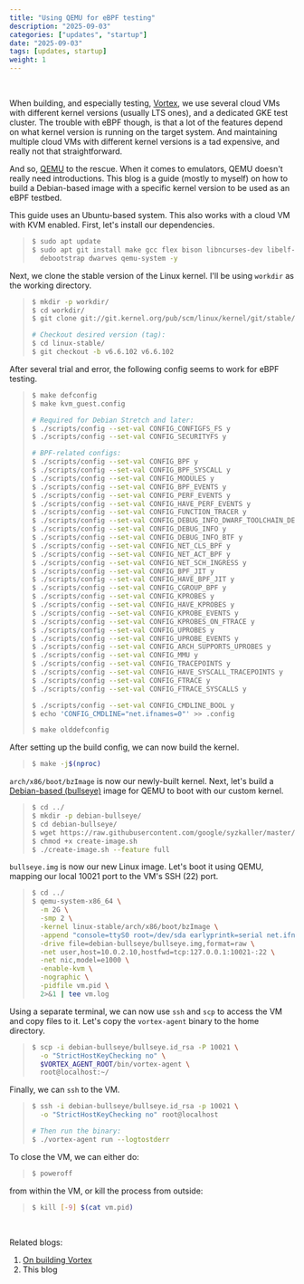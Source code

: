 ```yaml
---
title: "Using QEMU for eBPF testing"
description: "2025-09-03"
categories: ["updates", "startup"]
date: "2025-09-03"
tags: [updates, startup]
weight: 1
---
```


<br>

When building, and especially testing, [Vortex](https://vortex.nightblue.io/), we use several cloud VMs with different kernel versions (usually LTS ones), and a dedicated GKE test cluster. The trouble with eBPF though, is that a lot of the features depend on what kernel version is running on the target system. And maintaining multiple cloud VMs with different kernel versions is a tad expensive, and really not that straightforward.

And so, [QEMU](https://www.qemu.org/) to the rescue. When it comes to emulators, QEMU doesn't really need introductions. This blog is a guide (mostly to myself) on how to build a Debian-based image with a specific kernel version to be used as an eBPF testbed.

This guide uses an Ubuntu-based system. This also works with a cloud VM with KVM enabled. First, let's install our dependencies.

> ```sh
> $ sudo apt update
> $ sudo apt git install make gcc flex bison libncurses-dev libelf-dev libssl-dev \
>   debootstrap dwarves qemu-system -y
> ```

Next, we clone the stable version of the Linux kernel. I'll be using `workdir` as the working directory.

> ```sh
> $ mkdir -p workdir/
> $ cd workdir/
> $ git clone git://git.kernel.org/pub/scm/linux/kernel/git/stable/linux-stable.git
>
> # Checkout desired version (tag):
> $ cd linux-stable/
> $ git checkout -b v6.6.102 v6.6.102
> ```

After several trial and error, the following config seems to work for eBPF testing.

> ```sh
> $ make defconfig
> $ make kvm_guest.config
>
> # Required for Debian Stretch and later:
> $ ./scripts/config --set-val CONFIG_CONFIGFS_FS y
> $ ./scripts/config --set-val CONFIG_SECURITYFS y
>
> # BPF-related configs:
> $ ./scripts/config --set-val CONFIG_BPF y
> $ ./scripts/config --set-val CONFIG_BPF_SYSCALL y
> $ ./scripts/config --set-val CONFIG_MODULES y
> $ ./scripts/config --set-val CONFIG_BPF_EVENTS y
> $ ./scripts/config --set-val CONFIG_PERF_EVENTS y
> $ ./scripts/config --set-val CONFIG_HAVE_PERF_EVENTS y
> $ ./scripts/config --set-val CONFIG_FUNCTION_TRACER y
> $ ./scripts/config --set-val CONFIG_DEBUG_INFO_DWARF_TOOLCHAIN_DEFAULT y
> $ ./scripts/config --set-val CONFIG_DEBUG_INFO y
> $ ./scripts/config --set-val CONFIG_DEBUG_INFO_BTF y
> $ ./scripts/config --set-val CONFIG_NET_CLS_BPF y
> $ ./scripts/config --set-val CONFIG_NET_ACT_BPF y
> $ ./scripts/config --set-val CONFIG_NET_SCH_INGRESS y
> $ ./scripts/config --set-val CONFIG_BPF_JIT y
> $ ./scripts/config --set-val CONFIG_HAVE_BPF_JIT y
> $ ./scripts/config --set-val CONFIG_CGROUP_BPF y
> $ ./scripts/config --set-val CONFIG_KPROBES y
> $ ./scripts/config --set-val CONFIG_HAVE_KPROBES y
> $ ./scripts/config --set-val CONFIG_KPROBE_EVENTS y
> $ ./scripts/config --set-val CONFIG_KPROBES_ON_FTRACE y
> $ ./scripts/config --set-val CONFIG_UPROBES y
> $ ./scripts/config --set-val CONFIG_UPROBE_EVENTS y
> $ ./scripts/config --set-val CONFIG_ARCH_SUPPORTS_UPROBES y
> $ ./scripts/config --set-val CONFIG_MMU y
> $ ./scripts/config --set-val CONFIG_TRACEPOINTS y
> $ ./scripts/config --set-val CONFIG_HAVE_SYSCALL_TRACEPOINTS y
> $ ./scripts/config --set-val CONFIG_FTRACE y
> $ ./scripts/config --set-val CONFIG_FTRACE_SYSCALLS y
>
> $ ./scripts/config --set-val CONFIG_CMDLINE_BOOL y
> $ echo 'CONFIG_CMDLINE="net.ifnames=0"' >> .config
>
> $ make olddefconfig
> ```

After setting up the build config, we can now build the kernel.

> ```sh
> $ make -j$(nproc)
> ```

`arch/x86/boot/bzImage` is now our newly-built kernel. Next, let's build a [Debian-based (bullseye)](https://www.debian.org/releases/bullseye/) image for QEMU to boot with our custom kernel.

> ```sh
> $ cd ../
> $ mkdir -p debian-bullseye/
> $ cd debian-bullseye/
> $ wget https://raw.githubusercontent.com/google/syzkaller/master/tools/create-image.sh
> $ chmod +x create-image.sh
> $ ./create-image.sh --feature full
> ```

`bullseye.img` is now our new Linux image. Let's boot it using QEMU, mapping our local 10021 port to the VM's SSH (22) port.


> ```sh
> $ cd ../
> $ qemu-system-x86_64 \
>   -m 2G \
>   -smp 2 \
>   -kernel linux-stable/arch/x86/boot/bzImage \
>   -append "console=ttyS0 root=/dev/sda earlyprintk=serial net.ifnames=0" \
>   -drive file=debian-bullseye/bullseye.img,format=raw \
>   -net user,host=10.0.2.10,hostfwd=tcp:127.0.0.1:10021-:22 \
>   -net nic,model=e1000 \
>   -enable-kvm \
>   -nographic \
>   -pidfile vm.pid \
>   2>&1 | tee vm.log
> ```

Using a separate terminal, we can now use `ssh` and `scp` to access the VM and copy files to it. Let's copy the `vortex-agent` binary to the home directory.

> ```sh
> $ scp -i debian-bullseye/bullseye.id_rsa -P 10021 \
>   -o "StrictHostKeyChecking no" \
>   $VORTEX_AGENT_ROOT/bin/vortex-agent \
>   root@localhost:~/
> ```

Finally, we can `ssh` to the VM.

> ```sh
> $ ssh -i debian-bullseye/bullseye.id_rsa -p 10021 \
>   -o "StrictHostKeyChecking no" root@localhost
>
> # Then run the binary:
> $ ./vortex-agent run --logtostderr
> ```

To close the VM, we can either do:

> ```sh
> $ poweroff
> ```

from within the VM, or kill the process from outside:

> ```sh
> $ kill [-9] $(cat vm.pid)
> ```

<br>

Related blogs:

1) [On building Vortex](/blog/2025-08-21-on-building-vortex/)
2) This blog

<br>
